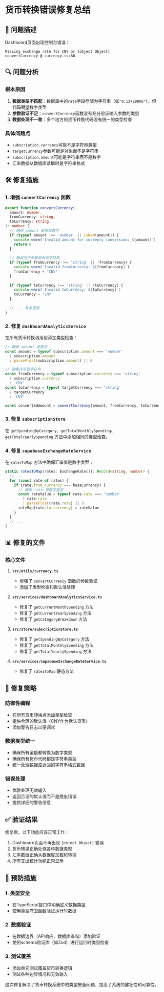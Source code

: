 # 货币转换错误修复总结

## 🎯 问题描述
Dashboard页面出现控制台错误：
```
Missing exchange rate for CNY or [object Object]
convertCurrency @ currency.ts:60
```

## 🔍 问题分析

### 根本原因
1. **数据类型不匹配**：数据库中的`rate`字段存储为字符串（如`"0.13729000"`），但代码期望数字类型
2. **参数验证不足**：`convertCurrency`函数没有充分验证输入参数的类型
3. **数据处理不一致**：多个地方的货币转换代码没有统一的类型检查

### 具体问题点
- `subscription.currency`可能不是字符串类型
- `targetCurrency`参数可能是对象而不是字符串
- `subscription.amount`可能是字符串而不是数字
- 汇率数据从数据库读取时是字符串格式

## 🛠️ 修复措施

### 1. 增强 `convertCurrency` 函数
```typescript
export function convertCurrency(
  amount: number,
  fromCurrency: string,
  toCurrency: string,
): number {
  // 确保 amount 是有效数字
  if (typeof amount !== 'number' || isNaN(amount)) {
    console.warn(`Invalid amount for currency conversion: ${amount}`)
    return 0
  }
  
  // 确保货币参数是有效字符串
  if (typeof fromCurrency !== 'string' || !fromCurrency) {
    console.warn(`Invalid fromCurrency: ${fromCurrency}`)
    fromCurrency = 'CNY'
  }
  
  if (typeof toCurrency !== 'string' || !toCurrency) {
    console.warn(`Invalid toCurrency: ${toCurrency}`)
    toCurrency = 'CNY'
  }
  
  // ... 其余逻辑
}
```

### 2. 修复 `dashboardAnalyticsService`
在所有货币转换调用前添加类型检查：
```typescript
// 确保 amount 是数字
const amount = typeof subscription.amount === 'number' 
  ? subscription.amount 
  : parseFloat(subscription.amount) || 0

// 确保货币是字符串
const fromCurrency = typeof subscription.currency === 'string' 
  ? subscription.currency 
  : 'CNY'
const toCurrency = typeof targetCurrency === 'string' 
  ? targetCurrency 
  : 'CNY'

const convertedAmount = convertCurrency(amount, fromCurrency, toCurrency)
```

### 3. 修复 `subscriptionStore`
在 `getSpendingByCategory`、`getTotalMonthlySpending`、`getTotalYearlySpending` 方法中添加相同的类型检查。

### 4. 修复 `supabaseExchangeRateService`
在 `ratesToMap` 方法中确保汇率值是数字类型：
```typescript
static ratesToMap(rates: ExchangeRate[]): Record<string, number> {
  // ...
  for (const rate of rates) {
    if (rate.from_currency === baseCurrency) {
      // 确保 rate 是数字类型
      const rateValue = typeof rate.rate === 'number' 
        ? rate.rate 
        : parseFloat(rate.rate) || 0
      rateMap[rate.to_currency] = rateValue
    }
  }
  // ...
}
```

## 📊 修复的文件

### 核心文件
1. **`src/utils/currency.ts`**
   - 增强了 `convertCurrency` 函数的参数验证
   - 添加了类型检查和默认值处理

2. **`src/services/dashboardAnalyticsService.ts`**
   - 修复了 `getCurrentMonthSpending` 方法
   - 修复了 `getCurrentYearSpending` 方法
   - 修复了 `getCategoryBreakdown` 方法

3. **`src/store/subscriptionStore.ts`**
   - 修复了 `getSpendingByCategory` 方法
   - 修复了 `getTotalMonthlySpending` 方法
   - 修复了 `getTotalYearlySpending` 方法

4. **`src/services/supabaseExchangeRateService.ts`**
   - 修复了 `ratesToMap` 静态方法

## 🔧 修复策略

### 防御性编程
- 在所有货币转换点添加类型检查
- 提供合理的默认值（CNY作为默认货币）
- 添加警告日志以便调试

### 数据类型统一
- 确保所有金额都转换为数字类型
- 确保所有货币代码都是字符串类型
- 统一处理数据库返回的字符串格式数据

### 错误处理
- 优雅处理无效输入
- 返回合理的默认值而不是抛出错误
- 提供详细的警告信息

## ✅ 验证结果

修复后，以下功能应该正常工作：
1. Dashboard页面不再出现 `[object Object]` 错误
2. 货币转换正确处理各种数据类型
3. 汇率数据正确从数据库加载和转换
4. 所有支出统计功能正常显示

## 🚀 预防措施

### 1. 类型安全
- 在TypeScript接口中明确定义数据类型
- 使用类型守卫函数验证运行时数据

### 2. 数据验证
- 在数据边界（API响应、数据库查询）添加验证
- 使用schema验证库（如Zod）进行运行时类型检查

### 3. 测试覆盖
- 添加单元测试覆盖货币转换逻辑
- 测试各种边界情况和无效输入

这次修复解决了货币转换系统中的类型安全问题，提高了系统的健壮性和可靠性。